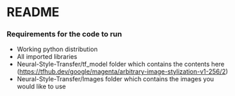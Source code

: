 # README #

### Requirements for the code to run ###
- Working python distribution
- All imported libraries
- Neural-Style-Transfer/tf_model folder which contains the contents here (https://tfhub.dev/google/magenta/arbitrary-image-stylization-v1-256/2)
- Neural-Style-Transfer/Images folder which contains the images you would like to use